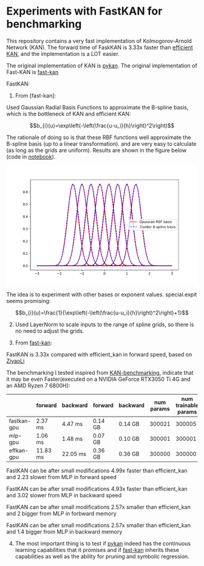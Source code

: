 # Experiments with FastKAN for benchmarking


This repository contains a very fast implementation of Kolmogorov-Arnold Network (KAN). The forward time of FaskKAN is 3.33x faster than [efficient KAN](https://github.com/Blealtan/efficient-kan), and the implementation is a LOT easier.

The original implementation of KAN is [pykan](https://github.com/KindXiaoming/pykan).
The original implementation of Fast-KAN is [fast-kan](https://github.com/ZiyaoLi/fast-kan)

FastKAN:

1. From [fast-kan]:

Used Gaussian Radial Basis Functions to approximate the B-spline basis, which is the bottleneck of KAN and efficient KAN:

$$b_{i}(u)=\exp\left(-\left(\frac{u-u_i}{h}\right)^2\right)$$

The rationale of doing so is that these RBF functions well approximate the B-spline basis (up to a linear transformation). and are very easy to calculate (as long as the grids are uniform). Results are shown in the figure below (code in [notebook](draw_spline_basis.ipynb)). 

![RBF well approximates 3-order B-spline basis.](img/compare_basis.png)

The idea is to experiment with other bases or exponent values. special.expit seems promising:

$$b_{i}(u)=\frac{1}{\exp\left(-\left(\frac{u-u_i}{h}\right)^2\right)+1}$$

2. Used LayerNorm to scale inputs to the range of spline grids, so there is no need to adjust the grids.

3. From [fast-kan](https://github.com/ZiyaoLi/fast-kan):

FastKAN is 3.33x compared with efficient_kan in forward speed, based on [ZiyaoLi](https://github.com/ZiyaoLi)

The benchmarking I tested inspired from [KAN-benchmarking](https://github.com/Jerry-Master/KAN-benchmarking),
indicate that it may be even Faster(executed on a NVIDIA GeForce RTX3050 Ti 4G and an AMD Ryzen 7 6800H):

|                 | forward	 | backward	 | forward	 | backward	 | num params	 | num trainable params	 |
|-----------------|----------|-----------|-----------|-----------|-----------|-----------|
| fastkan-gpu     | 2.37 ms	 | 4.47 ms	 | 0.14 GB	 | 0.14 GB	 | 300021	 | 300005	 |
| mlp-gpu     | 1.06 ms	 | 1.48 ms	 | 0.07 GB	 | 0.10 GB	 | 300001	 | 300001	 |
| effkan-gpu     | 11.83 ms	 | 22.05 ms	 | 0.36 GB	 | 0.36 GB	 | 300000	 | 300000	 |


FastKAN can be after small modifications 4.99x faster than efficient_kan and 2.23 slower from MLP in forward speed

FastKAN can be after small modifications 4.93x faster than efficient_kan and 3.02 slower from MLP in backward speed

FastKAN can be after small modifications 2.57x smaller than efficient_kan and 2 bigger from MLP in forbward memory

FastKAN can be after small modifications 2.57x smaller than efficient_kan and 1.4 bigger from MLP in backward memory

4. The most important thing is to test if [pykan](https://github.com/KindXiaoming/pykan) indeed has the continuous learning capabilities that it promises and if [fast-kan](https://github.com/ZiyaoLi/fast-kan) inherits these capabilities as well as the ability for pruning and symbolic regression.
